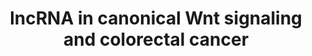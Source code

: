 ---
annotations:
- id: PW:0000008
  parent: signaling pathway
  type: Pathway Ontology
  value: Wnt signaling pathway
- id: PW:0000013
  parent: disease pathway
  type: Pathway Ontology
  value: disease pathway
- id: PW:0000201
  parent: signaling pathway
  type: Pathway Ontology
  value: Wnt signaling, canonical pathway
- id: PW:0000612
  parent: disease pathway
  type: Pathway Ontology
  value: colorectal cancer pathway
- id: PW:0000605
  parent: disease pathway
  type: Pathway Ontology
  value: cancer pathway
- id: DOID:9256
  parent: disease of cellular proliferation
  type: Disease Ontology
  value: colorectal cancer
- id: PW:0000201
  parent: signaling pathway
  type: Pathway Ontology
  value: Wnt signaling, canonical pathway
authors:
- Khanspers
- Fehrhart
- Eweitz
- Egonw
citedin:
- link: 10.1186/s13148-023-01612-8
  title: 'Methylation analysis by targeted bisulfite sequencing in large for gestational
    age (LGA) newborns: the LARGAN cohort (2024)'
communities:
- CPTAC
- ExRNA
description: Long non-coding RNAs (lncRNAs) have emerged as significant players in
  colorectal cancer pathogenesis. This pathway represents a review of long non-coding
  RNA (LncRNA) involvement in canonical Wnt signaling as it relates to colorectal
  cancer.   The pathway is adapted from [Shen et al](https://www.ncbi.nlm.nih.gov/pmc/articles/PMC5618652/).
  Phosphorylation sites were added based on information from PhosphoSitePlus (R),
  www.phosphosite.org.
last-edited: 2025-02-27
ndex: 26389a97-8b6a-11eb-9e72-0ac135e8bacf
organisms:
- Homo sapiens
redirect_from:
- /index.php/Pathway:WP4258
- /instance/WP4258
- /instance/WP4258_r137066
revision: r137066
schema-jsonld:
- '@context': https://schema.org/
  '@id': https://wikipathways.github.io/pathways/WP4258.html
  '@type': Dataset
  creator:
    '@type': Organization
    name: WikiPathways
  description: Long non-coding RNAs (lncRNAs) have emerged as significant players
    in colorectal cancer pathogenesis. This pathway represents a review of long non-coding
    RNA (LncRNA) involvement in canonical Wnt signaling as it relates to colorectal
    cancer.   The pathway is adapted from [Shen et al](https://www.ncbi.nlm.nih.gov/pmc/articles/PMC5618652/).
    Phosphorylation sites were added based on information from PhosphoSitePlus (R),
    www.phosphosite.org.
  keywords:
  - APC
  - APC2
  - ATF3
  - AXIN1
  - AXIN2
  - CCND1
  - CCND2
  - CCND3
  - CDK6
  - CDK8
  - CER1
  - CHD8
  - CSNK1A1
  - CSNK1A1L
  - CSNK1E
  - CSNK2A1
  - CSNK2A2
  - CSNK2A3
  - CSNK2B
  - CTBP1
  - CTBP2
  - CTNNB1
  - CTNNBIP1
  - CXXC4
  - DKK1
  - DKK2
  - DKK4
  - DVL1
  - DVL2
  - DVL3
  - EZH2
  - FOSL1
  - FRAT1
  - FRAT2
  - FZD1
  - FZD10
  - FZD2
  - FZD3
  - FZD4
  - FZD5
  - FZD6
  - FZD7
  - FZD8
  - FZD9
  - GSK3B
  - H19
  - H2AFY2
  - HNRNPK
  - HNRNPU
  - JUN
  - KREM1
  - LEF1
  - LRP5
  - LRP6
  - MAP3K7
  - MIR16-1
  - MIR16-2
  - MIR34A
  - MYC
  - NKD1
  - NKD2
  - NLK
  - NOTUM
  - PLAU
  - PORCN
  - ROR1
  - ROR2
  - RUVBL1
  - RYK
  - SENP2
  - SERPINF1
  - SFRP1
  - SFRP2
  - SFRP4
  - SFRP5
  - SOST
  - SOX17
  - TCF3
  - TCF7
  - TCF7L1
  - TCF7L2
  - TFAP2A
  - WIF1
  - WNT1
  - WNT10A
  - WNT10B
  - WNT11
  - WNT16
  - WNT2
  - WNT2B
  - WNT3
  - WNT3A
  - WNT4
  - WNT5A
  - WNT5B
  - WNT6
  - WNT7A
  - WNT7B
  license: CC0
  name: lncRNA in canonical Wnt signaling and colorectal cancer
seo: CreativeWork
title: lncRNA in canonical Wnt signaling and colorectal cancer
wpid: WP4258
---